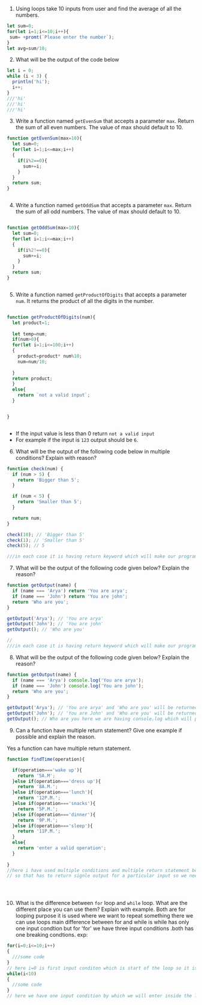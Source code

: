 1. Using loops take 10 inputs from user and find the average of all the numbers.
```js
let sum=0;
for(let i=1;i<=10;i++){
 sum= +promt(`Please enter the number`);
}
let avg=sum/10;
```

2. What will be the output of the code below

```js
let i = 0;
while (i < 3) {
  println('hi');
  i++;
}
///'hi'
///'hi'
///'hi'

```

3. Write a function named `getEvenSum` that accepts a parameter `max`. Return the sum of all even numbers. The value of max should default to 10.
```js
function getEvenSum(max=10){
  let sum=0;
  for(let i=1;i<=max;i++)
  {
    if(i%2==0){
      sum+=i;
    }
  }
  return sum;
}



```
4. Write a function named `getOddSum` that accepts a parameter `max`. Return the sum of all odd numbers. The value of max should default to 10.
```js

function getOddSum(max=10){
  let sum=0;
  for(let i=1;i<=max;i++)
  {
    if(i%2!==0){
      sum+=i;
    }
  }
  return sum;
}



```

5. Write a function named `getProductOfDigits` that accepts a parameter `num`. It returns the product of all the digits in the number.

```js

function getProductOfDigits(num){
  let product=1;
  
  let temp=num;
  if(num>0){
  for(let i=1;i<=100;i++)
  { 
    product=product* num%10;
    num=num/10;
    
  }
  return product;
  }
  else{
    return `not a valid input`;
  }


}



```
- If the input value is less than 0 return `not a valid input`
- For example if the input is `123` output should be `6`.

6. What will be the output of the following code below in multiple conditions? Explain with reason?

```js
function check(num) {
  if (num > 5) {
    return 'Bigger than 5';
  }

  if (num < 5) {
    return 'Smaller than 5';
  }

  return num;
}

check(10); // 'Bigger than 5'
check(1); // 'Smaller than 5'
check(5); // 5

///in each case it is having return keyword which will make our program to terminate and return the value.
```

7. What will be the output of the following code given below? Explain the reason?

```js
function getOutput(name) {
  if (name === 'Arya') return 'You are arya';
  if (name === 'John') return 'You are john';
  return 'Who are you';
}

getOutput('Arya'); // 'You are arya'
getOutput('John'); // 'You are john'
getOutput(); // 'Who are you'

//
///in each case it is having return keyword which will make our program to terminate and return the value.
```

8. What will be the output of the following code given below? Explain the reason?

```js
function getOutput(name) {
  if (name === 'Arya') console.log('You are arya');
  if (name === 'John') console.log('You are john');
  return 'Who are you';
}

getOutput('Arya'); // 'You are arya' and 'Who are you' will be returned
getOutput('John'); // 'You are John' and 'Who are you' will be returned
getOutput(); // Who are you here we are having console.log which will print the message in screen and also having one return so it give output 'who are you'.
```

9. Can a function have multiple return statement? Give one example if possible and explain the reason.

Yes a function can have multiple return statement.
```js
function findTime(operation){

  if(operation==='wake up'){
    return '5A.M';
  }else if(operation==='dress up'){
    return '8A.M.';
  }else if(operation==='lunch'){
    return '12P.M.';
  }else if(operation==='snacks'){
    return '5P.M.';
  }else if(operation==='dinner'){
    return '9P.M.';
  }else if(operation==='sleep'){
    return '11P.M.';
  }
  else{
    return 'enter a valid operation';
  }
  
}
//here i have used multiple conditions and multiple return statement because user have to enter onw operation 
// so that has to return signle output for a particular input so we need to use multiple return.





```
10. What is the difference between `for` loop and `while` loop. What are the different place you can use them? Explain with example.
Both are for looping purpose it is used where we want to repeat something there we can use loops
main difference between for and while is while has only one input condtion but for 'for' we have three input conditions .both has one breaking condtions.
exp:
```js
for(i=0;i<=10;i++)
{
  ///some code
}
// here i=0 is first input conditon which is start of the loop so it is initilization of that,after that we have breaking condtions where we have to stop if this is true then loop will keep executing,third we have increment by this we are incresing the value of i so our loop is looping for next itiration.
while(i<10)
{
  //some code
}
// here we have one input condition by which we will enter inside the loop so untill or unless this is true this loop will keep executing for that we must have one breaking condtion at end of the loop.